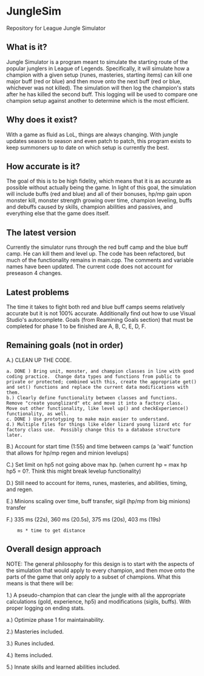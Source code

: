 JungleSim
=========

Repository for League Jungle Simulator

What is it?
--------------------------------------------
Jungle Simulator is a program meant to simulate the starting route of the popular junglers in League of Legends.  Specifically, it will simulate how a champion with a given setup (runes, masteries, starting items) can kill one major buff (red or blue) and then move onto the next buff (red or blue, whichever was not killed).  The simulation will then log the champion's stats after he has killed the second buff.  This logging will be used to compare one champion setup against another to determine which is the most efficient.

Why does it exist?
--------------------------------------------
With a game as fluid as LoL, things are always changing.  With jungle updates season to season and even patch to patch, this program exists to keep summoners up to date on which setup is currently the best.

How accurate is it?
--------------------------------------------
The goal of this is to be high fidelity, which means that it is as accurate as possible without actually being the game.  In light of this goal, the simulation will include buffs (red and blue) and all of their bonuses, hp/mp gain upon monster kill, monster strength growing over time, champion leveling, buffs and debuffs caused by skills, champion abilities and passives, and everything else that the game does itself.

The latest version
--------------------------------------------
Currently the simulator runs through the red buff camp and the blue buff camp.  He can kill them and level up.  The code has been refactored, but much of the functionality remains in main.cpp.  The comments and variable names have been updated.  The current code does not account for preseason 4 changes.

Latest problems
--------------------------------------------
The time it takes to fight both red and blue buff camps seems relatively accurate but it is not 100% accurate.  Additionally find out how to use Visual Studio's autocomplete.  Goals (from Reamining Goals section) that must be completed for phase 1 to be finished are A, B, C, E, D, F.

Remaining goals (not in order)
--------------------------------------------

A.) CLEAN UP THE CODE.

	a. DONE ) Bring unit, monster, and champion classes in line with good coding practice.  Change data types and functions from public to private or protected; combined with this, create the appropriate get() and set() functions and replace the current data modifications with them.
	b.) Clearly define functionality between classes and functions.  Remove "create younglizard" etc and move it into a factory class.  Move out other functionality, like level up() and checkExperience() functionality, as well.
	c. DONE ) Use prototyping to make main easier to understand.
	d.) Multiple files for things like elder lizard young lizard etc for factory class use.  Possibly change this to a database structure later.

B.) Account for start time (1:55) and time between camps (a 'wait' function that allows for hp/mp regen and minion levelups)

C.) Set limit on hp5 not going above max hp. (when current hp = max hp hp5 = 0?.  Think this might break levelup functionality)

D.) Still need to account for items, runes, masteries, and abilities, timing, and regen.

E.) Minions scaling over time, buff transfer, sigil (hp/mp from big minions) transfer

F.) 335 ms (22s), 360 ms (20.5s), 375 ms (20s), 403 ms (19s)

		ms * time to get distance
		
Overall design approach
---------------------------------------------
NOTE: The general philosophy for this design is to start with the aspects of the simulation that would apply to every champion, and then move onto the parts of the game that only apply to a subset of champions.  What this means is that there will be:

1.) A pseudo-champion that can clear the jungle with all the appropriate calculations (gold, experience, hp5) and modifications (sigils, buffs).  With proper logging on ending stats.

a.) Optimize phase 1 for maintainability.

2.) Masteries included.

3.) Runes included.

4.) Items included.

5.) Innate skills and learned abilities included.
